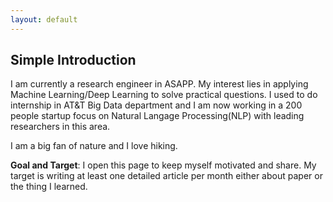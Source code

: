 ```yaml
---
layout: default
---
```


## Simple Introduction

I am currently a research engineer in ASAPP. My interest lies in applying Machine Learning/Deep Learning to solve practical questions. I used to do internship in AT&T Big Data department and I am now working in a 200 people startup focus on Natural Langage Processing(NLP) with leading researchers in this area.

I am a big fan of nature and I love hiking.

**Goal and Target**: I open this page to keep myself motivated and share. My target is writing at least one detailed article per month either about paper or the thing I learned.





